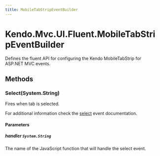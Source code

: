 ```yaml
---
title: MobileTabStripEventBuilder
---
```


# Kendo.Mvc.UI.Fluent.MobileTabStripEventBuilder
Defines the fluent API for configuring the Kendo MobileTabStrip for ASP.NET MVC events.




## Methods


### Select(System.String)
Fires when tab is selected.

For additional information check the [select](/api/web/mobiletabstrip#events-select) event documentation.


#### Parameters

##### handler `System.String`
The name of the JavaScript function that will handle the select event.






